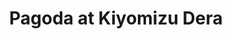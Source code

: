 ---
image_path: /images/photography/J-09.jpg
title: Pagoda at Kiyomizu Dera
caption: The bright pagoda next to the main temple at Kiyomizu
order: 5
---